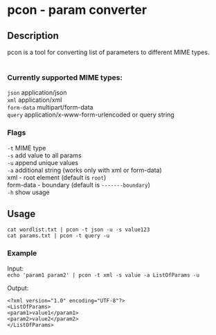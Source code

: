 # pcon - param converter

## Description
pcon is a tool for converting list of parameters to different MIME types.  
&nbsp;&nbsp;  
### Currently supported MIME types:  
`json`      application/json  
`xml`       application/xml  
`form-data` multipart/form-data  
`query`     application/x-www-form-urlencoded or query string   


### Flags

`-t` MIME type  
`-s` add value to all params  
`-u` append unique values  
`-a` additional string (works only with xml or form-data)  
    xml - root element (default is `root`)  
    form-data - boundary (default is `-------boundary`)  
`-h` show usage

## Usage
`cat wordlist.txt | pcon -t json -u -s value123`  
`cat params.txt | pcon -t query -u`

### Example

Input:  
`echo 'param1 param2' | pcon -t xml -s value -a ListOfParams -u`

Output:  
```
<?xml version="1.0" encoding="UTF-8"?>
<ListOfParams>
<param1>value1</param1>
<param2>value2</param2>
</ListOfParams>
```
